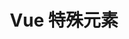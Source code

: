 ---
layout: post
title: Vue 特殊元素
categories: [Vue]
description: 
keywords: Vue 特殊元素.md
mermaid: false
sequence: false
flow: false
mathjax: false
mindmap: false
mindmap2: false
---